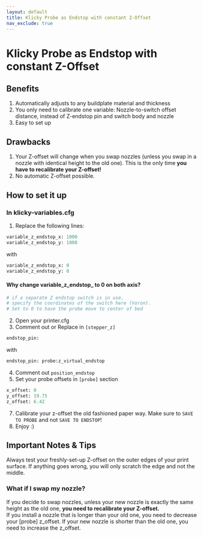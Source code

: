 ```yaml
---
layout: default
title: Klicky Probe as Endstop with constant Z-Offset
nav_exclude: true
---
```



# Klicky Probe as Endstop with constant Z-Offset

## Benefits
1. Automatically adjusts to any buildplate material and thickness
2. You only need to calibrate one variable: Nozzle-to-switch offset distance, instead of Z-endstop pin and switch body and nozzle
3. Easy to set up

## Drawbacks
1. Your Z-offset will change when you swap nozzles (unless you swap in a nozzle with identical height to the old one). This is the only time **you have to recalibrate your Z-offset!**
2. No automatic Z-offset possible.

## How to set it up

### In klicky-variables.cfg
1. Replace the following lines:
  ```python
  variable_z_endstop_x: 1000
  variable_z_endstop_y: 1000
  ```  
  with  
  ```python
  variable_z_endstop_x: 0
  variable_z_endstop_y: 0
  ```  
  #### Why change variable_z_endstop_ to 0 on both axis?  
  ```bash
  # if a separate Z endstop switch is in use, 
  # specify the coordinates of the switch here (Voron). 
  # Set to 0 to have the probe move to center of bed
  ```
2. Open your printer.cfg
3. Comment out or Replace in `[stepper_z]`  
  ```python
  endstop_pin:  
  ```
  with  
  ```python
  endstop_pin: probe:z_virtual_endstop
  ```

4. Comment out `position_endstop`
5. Set your probe offsets in `[probe]` section  
  ```python
  x_offset: 0
  y_offset: 19.75
  z_offset: 6.42
  ```

7. Calibrate your z-offset the old fashioned paper way. Make sure to `SAVE TO PROBE` and not `SAVE TO ENDSTOP`!
8. Enjoy :) 

## Important Notes & Tips

Always test your freshly-set-up Z-offset on the outer edges of your print surface. If anything goes wrong, you will only scratch the edge and not the middle.

### What if I swap my nozzle?

If you decide to swap nozzles, unless your new nozzle is exactly the same height as the old one, **you need to recalibrate your Z-offset.**
<br>
If you install a nozzle that is longer than your old one, you need to decrease your [probe] z_offset. If your new nozzle is shorter than the old one, you need to increase the z_offset.
